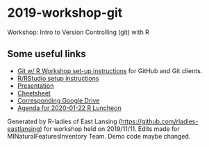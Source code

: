 # 2019-workshop-git
Workshop: Intro to Version Controlling (git) with R

## Some useful links
- [Git w/ R Workshop set-up instructions](https://github.com/MINaturalFeaturesInventory/GitHub_Introduction/blob/master/Setup-instructions.md) for GitHub and Git clients.
- [R/RStudio setup instructions](https://github.com/rladies-eastlansing/meetup-presentations/blob/master/presentations/R_Rstudio_setup_instructions.md)
- [Presentation](https://github.com/MINaturalFeaturesInventory/GitHub_Introduction/blob/master/git-workshop.pdf)  
- [Cheetsheet](https://github.github.com/training-kit/downloads/github-git-cheat-sheet.pdf)  
- [Corresponding Google Drive](https://drive.google.com/drive/folders/1UBDqTXbVYRWcKKquFFkjHwh2Bxt1HJnA?usp=sharing)
- [Agenda for 2020-01-22 R Luncheon](https://github.com/MINaturalFeaturesInventory/GitHub_Introduction/blob/master/Agenda_R_Luncheon_20200122.md)

Generated by R-ladies of East Lansing (https://github.com/rladies-eastlansing) for workshop held on 2019/11/11. Edits made for MINaturalFeaturesInventory Team. Demo code maybe changed.
